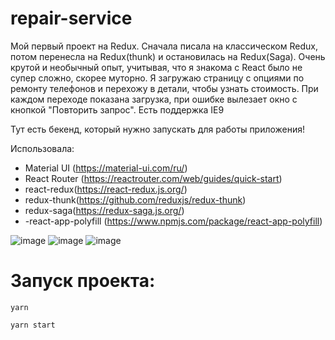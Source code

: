 # repair-service
Мой первый проект на Redux. Сначала писала на классическом  Redux, потом перенесла на Redux(thunk) и остановилась на Redux(Saga). 
Очень крутой и необычный опыт, учитывая, что я знакома с React было не супер сложно, скорее муторно.
Я загружаю страницу с опциями по ремонту телефонов и перехожу в детали, чтобы узнать стоимость. При каждом переходе показана загрузка, при ошибке вылезает окно с кнопкой "Повторить запрос". Есть поддержка IE9
 
 Тут есть бекенд, который нужно запускать для работы приложения!
 
 Использовала:
 - Material UI (https://material-ui.com/ru/)
 - React Router (https://reactrouter.com/web/guides/quick-start)
 - react-redux(https://react-redux.js.org/)
 - redux-thunk(https://github.com/reduxjs/redux-thunk)
 - redux-saga(https://redux-saga.js.org/)
 -  -react-app-polyfill (https://www.npmjs.com/package/react-app-polyfill)





![image](https://user-images.githubusercontent.com/58260898/118415670-721ffe80-b6b4-11eb-9ee6-4393e75700df.png)
![image](https://user-images.githubusercontent.com/58260898/118415390-b7433100-b6b2-11eb-8958-fd5c8b56e457.png)
![image](https://user-images.githubusercontent.com/58260898/118415392-b9a58b00-b6b2-11eb-8ff1-32045e5aac48.png)











# Запуск проекта:

`yarn`

`yarn start`
